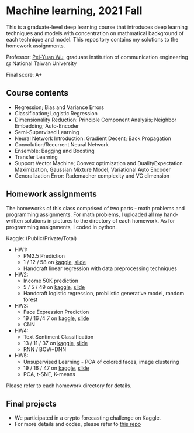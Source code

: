 # Machine learning, 2021 Fall

This is a graduate-level deep learning course that introduces deep learning techniques and models with concentration on mathmatical background of each technique and model. This repository contains my solutions to the homework assignments.

Professor: [Pei-Yuan Wu](http://www.ee.ntu.edu.tw/profile1.php?id=1060803), graduate institution of communication engineering @ National Taiwan University

Final score: A+

## Course contents
- Regression; Bias and Variance Errors
- Classification; Logistic Regression
-  Dimensionality Reduction: Principle Component Analysis; Neighbor Embedding; Auto-Encoder
-  Semi-Supervised Learning
-  Neural Network Introduction: Gradient Decent; Back Propagation
-  Convolution/Recurrent Neural Network
-  Ensemble: Bagging and Boosting
-  Transfer Learning
-  Support Vector Machine; Convex optimization and DualityExpectation Maximization, Gaussian Mixture Model, Variational Auto Encoder
-  Generalization Error: Rademacher complexity and VC dimension 

## Homework assignments

The homeworks of this class comprised of two parts - math problems and programming assignments. For math problems, I uploaded all my hand-written solutions in pictures to the directory of each homework. As for programming assignments, I coded in python.

Kaggle: (Public/Private/Total)

- HW1: 
  - PM2.5 Prediction
  - 1 / 12 / 58 on [kaggle](https://www.kaggle.com/competitions/ntueeml2021fallhw1), [slide](https://docs.google.com/presentation/d/1XyeZkjYJC3ERQ1VzUfbzu3UdpEwav1FR/edit#slide=id.p8)
  - Handcraft linear regression with data preprocessing techniques
- HW2: 
  - Income 50K prediction
  - 5 / 5 / 49 on [kaggle](https://www.kaggle.com/competitions/ml-2021fall-hw2), [slide](https://docs.google.com/presentation/d/1GoDUDGcJyKm6hFjGACtsk2WW85ZTFUOO/edit)
  - Handcraft logistic regression, probilistic generative model, random forest
- HW3: 
  - Face Expression Prediction
  - 19 / 16 /4 7 on [kaggle](https://www.kaggle.com/competitions/ml-2021fall-hw3/overview), [slide](https://docs.google.com/presentation/d/10CcyjvssSeIxJMpHHcRhuCOQ930EXL0d/edit#slide=id.p1)
  - CNN
- HW4: 
  - Text Sentiment Classification
  - 13 / 11 / 37 on [kaggle](https://www.kaggle.com/c/ml-2021fall-hw4), [slide](https://docs.google.com/presentation/d/1zXLUlyf_4lgr-AnRntUAN9kFEqri1OWujdycv9f_Qx4/edit#slide=id.gfa6ac69836_0_6)
  - RNN / BOW+DNN
- HW5: 
  - Unsupervised Learning - PCA of colored faces, image clustering
  - 19 / 16 / 47 on [kaggle](https://www.kaggle.com/competitions/ml-2021fall-hw3/overview), [slide](https://docs.google.com/presentation/d/1m9ftjCGXgRxvgtdWkhUPW3toGsOcUKdOpUzhnEwdkhI/edit#slide=id.g106a70c3997_0_162)
  - PCA, t-SNE, K-means 

Please refer to each homework directory for details.

## Final projects 
- We participated in a crypto forecasting challenge on Kaggle.
- For more details and codes, please refer to [this repo](https://github.com/shengyenlin/Machine-learning-EEML-Final-2021-Fall)
